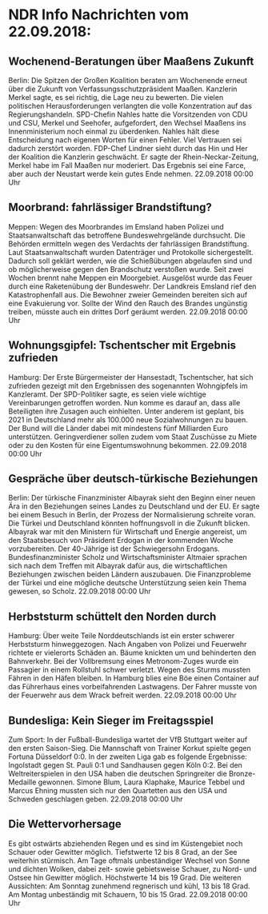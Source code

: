 # NDR Info Nachrichten vom 22.09.2018:


## Wochenend-Beratungen über Maaßens Zukunft
Berlin: Die Spitzen der Großen Koalition beraten am Wochenende erneut über die Zukunft von Verfassungsschutzpräsident Maaßen. Kanzlerin Merkel sagte, es sei richtig, die Lage neu zu bewerten. Die vielen politischen Herausforderungen verlangten die volle Konzentration auf das Regierungshandeln. SPD-Chefin Nahles hatte die Vorsitzenden von CDU und CSU, Merkel und Seehofer, aufgefordert, den Wechsel Maaßens ins Innenministerium noch einmal zu überdenken. Nahles hält diese Entscheidung nach eigenen Worten für einen Fehler. Viel Vertrauen sei dadurch zerstört worden. FDP-Chef Lindner sieht durch das Hin und Her der Koalition die Kanzlerin geschwächt. Er sagte der Rhein-Neckar-Zeitung, Merkel habe im Fall Maaßen nur moderiert. Das Ergebnis sei eine Farce, aber auch der Neustart werde kein gutes Ende nehmen. 22.09.2018 00:00 Uhr 

## Moorbrand: fahrlässiger Brandstiftung?
Meppen: Wegen des Moorbrandes im Emsland haben Polizei und Staatsanwaltschaft das betroffene Bundeswehrgelände durchsucht. Die Behörden ermitteln wegen des Verdachts der fahrlässigen Brandstiftung. Laut Staatsanwaltschaft wurden Datenträger und Protokolle sichergestellt. Dadurch soll geklärt werden, wie die Schießübungen abgelaufen sind und ob möglicherweise gegen den Brandschutz verstoßen wurde. Seit zwei Wochen brennt nahe Meppen ein Moorgebiet. Ausgelöst wurde das Feuer durch eine Raketenübung der Bundeswehr. Der Landkreis Emsland rief den Katastrophenfall aus. Die Bewohner zweier Gemeinden bereiten sich auf eine Evakuierung vor. Sollte der Wind den Rauch des Brandes ungünstig treiben, müsste auch ein drittes Dorf geräumt werden. 22.09.2018 00:00 Uhr 

## Wohnungsgipfel: Tschentscher mit Ergebnis zufrieden
Hamburg: Der Erste Bürgermeister der Hansestadt, Tschentscher, hat sich zufrieden gezeigt mit den Ergebnissen des sogenannten Wohngipfels im Kanzleramt. Der SPD-Politiker sagte, es seien viele wichtige Vereinbarungen getroffen worden. Nun komme es darauf an, dass alle Beteiligten ihre Zusagen auch einhielten. Unter anderem ist geplant, bis 2021 in Deutschland mehr als 100.000 neue Sozialwohnungen zu bauen. Der Bund will die Länder dabei mit mindestens fünf Milliarden Euro unterstützen. Geringverdiener sollen zudem vom Staat Zuschüsse zu Miete oder zu den Kosten für eine Eigentumswohnung bekommen. 22.09.2018 00:00 Uhr 

## Gespräche über deutsch-türkische Beziehungen
Berlin: Der türkische Finanzminister Albayrak sieht den Beginn einer neuen Ära in den Beziehungen seines Landes zu Deutschland und der EU. Er sagte bei einem Besuch in Berlin, der Prozess der Normalisierung schreite voran. Die Türkei und Deutschland könnten hoffnungsvoll in die Zukunft blicken. Albayrak war mit den Ministern für Wirtschaft und Energie angereist, um den Staatsbesuch von Präsident Erdogan in der kommenden Woche vorzubereiten. Der 40-Jährige ist der Schwiegersohn Erdogans. Bundesfinanzminister Scholz und Wirtschaftsminister Altmaier sprachen sich nach dem Treffen mit Albayrak dafür aus, die wirtschaftlichen Beziehungen zwischen beiden Ländern auszubauen. Die Finanzprobleme der Türkei und eine mögliche deutsche Unterstützung seien kein Thema gewesen, so Scholz. 22.09.2018 00:00 Uhr 

## Herbststurm schüttelt den Norden durch
Hamburg: Über weite Teile Norddeutschlands ist ein erster schwerer Herbststurm hinweggezogen. Nach Angaben von Polizei und Feuerwehr richtete er vielerorts Schäden an. Bäume knickten um und behinderten den Bahnverkehr. Bei der Vollbremsung eines Metronom-Zuges wurde ein Passagier in einem Rollstuhl schwer verletzt. Wegen des Sturms mussten Fähren in den Häfen bleiben. In Hamburg blies eine Böe einen Container auf das Führerhaus eines vorbeifahrenden Lastwagens. Der Fahrer musste von der Feuerwehr aus dem Wrack befreit werden. 22.09.2018 00:00 Uhr 

## Bundesliga: Kein Sieger im Freitagsspiel
Zum Sport: In der Fußball-Bundesliga wartet der VfB Stuttgart weiter auf den ersten Saison-Sieg. Die Mannschaft von Trainer Korkut spielte gegen Fortuna Düsseldorf 0:0. In der zweiten Liga gab es folgende Ergebnisse: Ingolstadt gegen St. Pauli 0:1 und Sandhausen gegen Köln 0:2. Bei den Weltreiterspielen in den USA haben die deutschen Springreiter die Bronze-Medaille gewonnen. Simone Blum, Laura Klaphake, Maurice Tebbel und Marcus Ehning mussten sich nur den Quartetten aus den USA und Schweden geschlagen geben. 22.09.2018 00:00 Uhr 

## Die Wettervorhersage
Es gibt ostwärts abziehenden Regen und es sind im Küstengebiet noch Schauer oder Gewitter möglich. Tiefstwerte 12 bis 8 Grad, an der See weiterhin stürmisch. Am Tage oftmals unbeständiger Wechsel von Sonne und dichten Wolken, dabei zeit- sowie gebietsweise Schauer, zu Nord- und Ostsee hin Gewitter möglich. Höchstwerte 14 bis 19 Grad. Die weiteren Aussichten: Am Sonntag zunehmend regnerisch und kühl, 13 bis 18 Grad. Am Montag unbeständig mit Schauern, 10 bis 15 Grad. 22.09.2018 00:00 Uhr 
